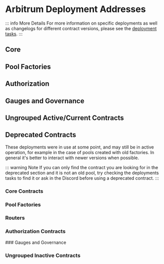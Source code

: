 

# Arbitrum Deployment Addresses

::: info More Details
For more information on specific deployments as well as changelogs for different contract versions, please see the [deployment tasks](https://github.com/balancer/balancer-deployments/tree/master/v2/tasks).
:::

## Core
<DeploymentAddresses chain="arbitrum" :active="true" group="core" />

## Pool Factories
<DeploymentAddresses chain="arbitrum" :active="true" group="poolfactory" />

## Authorization
<DeploymentAddresses chain="arbitrum" :active="true" group="authorizations" />


## Gauges and Governance
<DeploymentAddresses chain="arbitrum" :active="true" group="gaugesgovernance" />

## Ungrouped Active/Current Contracts
<DeploymentAddresses chain="arbitrum" :active="true" group="ungrouped" />


## Deprecated Contracts

These deployments were in use at some point, and may still be in active operation, for example in the case of pools created with old factories. In general it's better to interact with newer versions when possible.

::: warning Note
If you can only find the contract you are looking for in the deprecated section and it is not an old pool, try checking the deployments tasks to find it or ask in the Discord before using a deprecated contract.
:::

### Core Contracts
<DeploymentAddresses chain="arbitrum" :active="false" group="core" />

### Pool Factories
<DeploymentAddresses chain="arbitrum" :active="false" group="poolfactory" />

### Routers
<DeploymentAddresses chain="arbitrum" :active="false" group="routers" />

### Authorization Contracts

<DeploymentAddresses chain="arbitrum" :active="false" group="authorizations" />
### Gauges and Governance
<DeploymentAddresses chain="arbitrum" :active="false" group="gaugesgovernance" />

### Ungrouped Inactive Contracts
<DeploymentAddresses chain="arbitrum" :active="false" group="ungrouped" />

